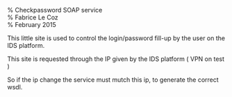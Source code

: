 % Checkpassword SOAP service  
% Fabrice Le Coz  
% February 2015

This little site is used to control the login/password fill-up by the user on the IDS platform.
 
This site is requested through the IP given by the IDS platform ( VPN on test )

So if the ip change the service must mutch this ip, to generate the correct wsdl.
